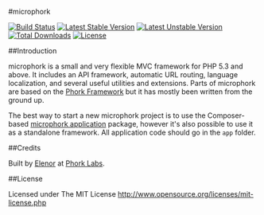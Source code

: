 #microphork

[![Build Status](https://travis-ci.org/phork/microphork-tests.svg)](https://travis-ci.org/phork/microphork-tests) [![Latest Stable Version](https://poser.pugx.org/microphork/framework/v/stable.png)](https://packagist.org/packages/microphork/framework) [![Latest Unstable Version](https://poser.pugx.org/microphork/framework/v/unstable.png)](https://packagist.org/packages/microphork/framework) [![Total Downloads](https://poser.pugx.org/microphork/framework/downloads.png)](https://packagist.org/packages/microphork/framework) [![License](https://poser.pugx.org/microphork/framework/license.png)](https://packagist.org/packages/microphork/framework)


##Introduction

microphork is a small and very flexible MVC framework for PHP 5.3 and above. It includes an API framework, automatic URL routing, language localization, and several useful utilities and extensions. Parts of microphork are based on the [Phork Framework](http://phork.org) but it has mostly been written from the ground up.

The best way to start a new microphork project is to use the Composer-based [microphork application](https://github.com/phork/microphork-application) package, however it's also possible to use it as a standalone framework. All application code should go in the `app` folder.


##Credits

Built by [Elenor](http://elenor.net) at [Phork Labs](http://phorklabs.com).


##License

Licensed under The MIT License
<http://www.opensource.org/licenses/mit-license.php>
